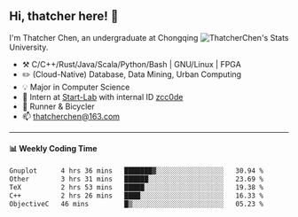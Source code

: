 ## Hi, thatcher here! :wave:

<img align="right" src="https://github-readme-stats.vercel.app/api?username=thatcherchen&title_color=333&text_color=777" alt="ThatcherChen's Stats" >

I'm Thatcher Chen, an undergraduate at Chongqing University.

- :hammer_and_pick:  C/C++/Rust/Java/Scala/Python/Bash | GNU/Linux | FPGA
- :pencil2:  (Cloud-Native) Database, Data Mining, Urban Computing
- :bulb:   Major in Computer Science
- :telescope:  Intern at [Start-Lab](https://github.com/Spatio-Temporal-Lab) with internal ID [zcc0de](https://github.com/zcc0de)
- :seedling:  Runner & Bicycler
- :mailbox: thatcherchen@163.com

---

#### :bar_chart: Weekly Coding Time

<!--START_SECTION:waka-->

```txt
Gnuplot      4 hrs 36 mins   ███████▓░░░░░░░░░░░░░░░░░   30.94 %
Other        3 hrs 31 mins   ██████░░░░░░░░░░░░░░░░░░░   23.69 %
TeX          2 hrs 53 mins   █████░░░░░░░░░░░░░░░░░░░░   19.38 %
C++          2 hrs 26 mins   ████░░░░░░░░░░░░░░░░░░░░░   16.33 %
ObjectiveC   46 mins         █▒░░░░░░░░░░░░░░░░░░░░░░░   05.23 %
```

<!--END_SECTION:waka-->
